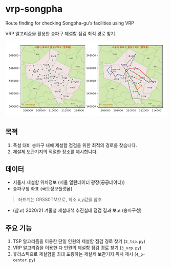 # vrp-songpha

Route finding for checking Songpha-gu's facilities using VRP
  
VRP 알고리즘을 활용한 송파구 제설함 점검 최적 경로 찾기

![thumbnail](/ex.png)

## 목적

1. 폭설 대비 송파구 내에 제설함 점검을 위한 최적의 경로를 찾습니다.
2. 제설제 보관기지의 적절한 장소를 제시합니다.

## 데이터
- 서울시 제설함 위치정보 (서울 열린데이터 광장(공공데이터))
- 송파구청 좌표 (국토정보플랫폼)
> 좌표계는 GRS80TM으로, 최소 x,y값을 참조
- (참고) 2020/21 겨울철 제설대책 추진실태 점검 결과 보고 (송파구청)

## 주요 기능

1. TSP 알고리즘을 이용한 단일 인원의 제설함 점검 경로 찾기 (`2_tsp.py`)
2. VRP 알고리즘을 이용한 다 인원의 제설함 점검 경로 찾기 (`3_vrp.py`)
3. 휴리스틱으로 제설함을 최대 포용하는 제설제 보관기지 위치 제시 (`4_p-center.py`)
